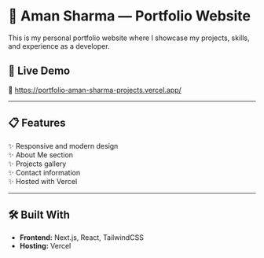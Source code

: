 # 💼 Aman Sharma — Portfolio Website

This is my personal portfolio website where I showcase my projects, skills, and experience as a developer.

## 🚀 Live Demo
🔗 https://portfolio-aman-sharma-projects.vercel.app/ 


---

## 📋 Features
✨ Responsive and modern design  
✨ About Me section  
✨ Projects gallery  
✨ Contact information  
✨ Hosted with Vercel  

---

## 🛠️ Built With
- **Frontend:** Next.js, React, TailwindCSS
- **Hosting:** Vercel
